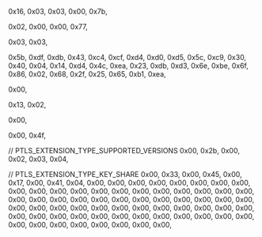 0x16, 0x03, 0x03, 0x00, 0x7b,

0x02, 0x00, 0x00, 0x77,

0x03, 0x03,

0x5b, 0xdf, 0xdb, 0x43, 0xc4, 0xcf, 0xd4, 0xd0, 0xd5, 0x5c,
0xc9, 0x30, 0x40, 0x04, 0x14, 0xd4, 0x4c, 0xea, 0x23, 0xdb,
0xd3, 0x6e, 0xbe, 0x6f, 0x86, 0x02, 0x68, 0x2f, 0x25, 0x65,
0xb1, 0xea,

0x00,

0x13, 0x02,

0x00,

0x00, 0x4f,

// PTLS_EXTENSION_TYPE_SUPPORTED_VERSIONS
0x00, 0x2b,
0x00, 0x02,
0x03, 0x04,

// PTLS_EXTENSION_TYPE_KEY_SHARE
0x00, 0x33,
0x00, 0x45,
0x00, 0x17,
0x00, 0x41,
0x04,
0x00, 0x00, 0x00, 0x00, 0x00, 0x00, 0x00, 0x00, 0x00, 0x00,
0x00, 0x00, 0x00, 0x00, 0x00, 0x00, 0x00, 0x00, 0x00, 0x00,
0x00, 0x00, 0x00, 0x00, 0x00, 0x00, 0x00, 0x00, 0x00, 0x00,
0x00, 0x00, 0x00, 0x00, 0x00, 0x00, 0x00, 0x00, 0x00, 0x00,
0x00, 0x00, 0x00, 0x00, 0x00, 0x00, 0x00, 0x00, 0x00, 0x00,
0x00, 0x00, 0x00, 0x00, 0x00, 0x00, 0x00, 0x00, 0x00, 0x00,
0x00, 0x00, 0x00, 0x00,